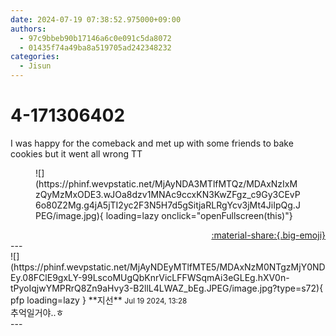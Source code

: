 ```yaml
---
date: 2024-07-19 07:38:52.975000+09:00
authors:
  - 97c9bbeb90b17146a6c0e091c5da8072
  - 01435f74a49ba8a519705ad242348232
categories:
  - Jisun
---
```


# 4-171306402

<div class="post-container" markdown="1">
<div class="content-container md-sidebar__scrollwrap" markdown="1">

I was happy for the comeback and met up with some friends to bake cookies but it went all wrong TT
<figure markdown="1">
![](https://phinf.wevpstatic.net/MjAyNDA3MTlfMTQz/MDAxNzIxMzQyMzMxODE3.wJOa8dzv1MNAc9ccxKN3KwZFgz_c9Gy3CEvP6o80Z2Mg.g4jA5jTI2yc2F3N5H7d5gSitjaRLRgYcv3jMt4JiIpQg.JPEG/image.jpg){ loading=lazy onclick="openFullscreen(this)"}
</figure>


</div>
</div>

<div style="text-align: right;" markdown="1">
<a href="https://weverse.io/fromis9/fanpost/4-171306402" style="text-align: right;">:material-share:{.big-emoji}</a>
</div>
---

<div class="comments-container md-sidebar__scrollwrap" markdown="1">
<div class="comment" markdown="1">
<div class='id-container' markdown="1">
![](https://phinf.wevpstatic.net/MjAyNDEyMTlfMTE5/MDAxNzM0NTgzMjY0NDEy.08FClE9gxLY-99LscoMUgQbKnrVicLFFWSqmAi3eGLEg.hXV0n-tPyoIqjwYMPRrQ8Zn9aHvy3-B2llL4LWAZ_bEg.JPEG/image.jpg?type=s72){ pfp loading=lazy }
**<span class="artist">지선</span>** <small>Jul 19 2024, 13:28</small><br>
</div>
<div class='comment-body' markdown="1">
추억일거야..ㅎ
</div>
</div>
</div>
---

